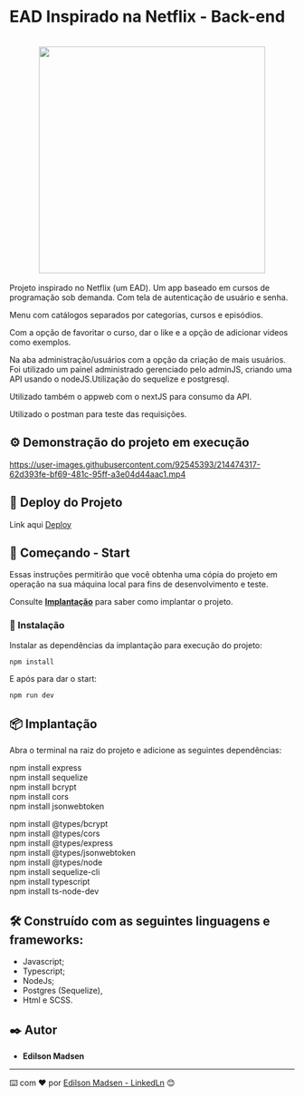 # EAD Inspirado na Netflix - Back-end

<br>
<div align="center">
<img src="https://user-images.githubusercontent.com/92545393/214473564-cf5db140-33c4-4c11-ac4f-d2aee5f09d65.svg" width="400px" />
 
</div>
<br>
Projeto inspirado no Netflix (um EAD). Um app baseado em cursos de programação 
sob demanda. Com tela de autenticação de usuário e senha.

Menu com catálogos separados por categorias, cursos e episódios.

Com a opção de favoritar o curso, dar o like e a opção de adicionar videos 
como exemplos.

Na aba administração/usuários com a opção da criação de mais usuários.
Foi utilizado um painel administrado gerenciado pelo adminJS, criando uma
API usando o nodeJS.Utilização do sequelize e postgresql.

Utilizado também o appweb com o nextJS para consumo da API.

Utilizado o postman para teste das requisições.

## ⚙️ Demonstração do projeto em execução

https://user-images.githubusercontent.com/92545393/214474317-62d393fe-bf69-481c-95ff-a3e04d44aac1.mp4


## 📌 Deploy do Projeto

Link aqui [Deploy](http://semver.org/)

## 🚀 Começando - Start

Essas instruções permitirão que você obtenha uma cópia do projeto em operação na sua máquina local para fins de desenvolvimento e teste.

Consulte **[Implantação](#-implanta%C3%A7%C3%A3o)** para saber como implantar o projeto.


### 🔧 Instalação

Instalar as dependências da implantação para execução do projeto:

```
npm install
```

E após para dar o start:

```
npm run dev
```


## 📦 Implantação

Abra o terminal na raiz do projeto e adicione as seguintes dependências:

npm install express <br>
npm install sequelize <br>
npm install bcrypt <br>
npm install cors <br>
npm install jsonwebtoken <br>
 
npm install @types/bcrypt <br>
npm install @types/cors <br>
npm install @types/express <br>
npm install @types/jsonwebtoken <br>
npm install @types/node <br>
npm install sequelize-cli <br>
npm install typescript <br>
npm install ts-node-dev <br>


## 🛠️ Construído com as seguintes linguagens e frameworks:

* Javascript;
* Typescript;
* NodeJs;
* Postgres (Sequelize),
* Html e SCSS.

## ✒️ Autor

* **Edilson Madsen**

---
⌨️ com ❤️ por [Edilson Madsen - LinkedLn](https://www.linkedin.com/in/edilsonmadsen/) 😊
